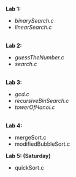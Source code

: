 <b>Lab 1:</b>
  <ul>
    <li><i>binarySearch.c</i></li>
    <li><i>linearSearch.c</i></li>
  </ul>
  <br/>
<b>Lab 2:</b>
   <ul>
    <li><i>guessTheNumber.c</i></li>
    <li><i>search.c</i></li>
  </ul>
  <br/>
<b>Lab 3:</b>
   <ul>
    <li><i>gcd.c</i></li>
    <li><i>recursiveBinSearch.c</i></li>
    <li><i>towerOfHanoi.c</i></li>
  </ul>
  <br/>
<b>Lab 4:</b>
  <ul>
    <li>mergeSort.c</li>
    <li>modifiedBubbleSort.c</li>
  </ul>
  <b>Lab 5: (Saturday)</b>
  <ul>
    <li>quickSort.c</li>
  </ul>
